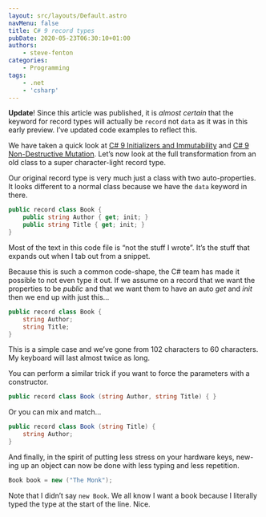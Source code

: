 ```yaml
---
layout: src/layouts/Default.astro
navMenu: false
title: C# 9 record types
pubDate: 2020-05-23T06:30:10+01:00
authors:
    - steve-fenton
categories:
    - Programming
tags:
    - .net
    - 'csharp'
---
```


**Update**! Since this article was published, it is *almost certain* that the keyword for record types will actually be `record` not `data` as it was in this early preview. I’ve updated code examples to reflect this.

We have taken a quick look at [C# 9 Initializers and Immutability](/2020/05/csharp-9-initializers-and-immutability/) and [C# 9 Non-Destructive Mutation](/2020/05/csharp-9-non-destructive-mutation/). Let’s now look at the full transformation from an old class to a super character-light record type.

Our original record type is very much just a class with two auto-properties. It looks different to a normal class because we have the `data` keyword in there.

```csharp
public record class Book {
    public string Author { get; init; }
    public string Title { get; init; }
}
```

Most of the text in this code file is “not the stuff I wrote”. It’s the stuff that expands out when I tab out from a snippet.

Because this is such a common code-shape, the C# team has made it possible to not even type it out. If we assume on a record that we want the properties to be *public* and that we want them to have an auto *get* and *init* then we end up with just this…

```csharp
public record class Book {
    string Author;
    string Title;
}
```

This is a simple case and we’ve gone from 102 characters to 60 characters. My keyboard will last almost twice as long.

You can perform a similar trick if you want to force the parameters with a constructor.

```csharp
public record class Book (string Author, string Title) { }
```

Or you can mix and match…

```csharp
public record class Book (string Title) {
    string Author;
}
```

And finally, in the spirit of putting less stress on your hardware keys, new-ing up an object can now be done with less typing and less repetition.

```csharp
Book book = new ("The Monk");
```

Note that I didn’t say `new Book`. We all know I want a book because I literally typed the type at the start of the line. Nice.